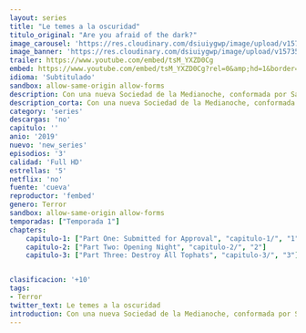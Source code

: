 ```yaml
---
layout: series
title: "Le temes a la oscuridad"
titulo_original: "Are you afraid of the dark?"
image_carousel: 'https://res.cloudinary.com/dsiuiygwp/image/upload/v1573531181/le-tienes-min_hbvm7y.jpg'
image_banner: 'https://res.cloudinary.com/dsiuiygwp/image/upload/v1573531181/1560187511_195464_1560187781_noticia_normal_recorte1-min_cd0wa3.jpg'
trailer: https://www.youtube.com/embed/tsM_YXZD0Cg
embed: https://www.youtube.com/embed/tsM_YXZD0Cg?rel=0&amp;hd=1&border=0&wmode=opaque&enablejsapi=1&modestbranding=1&controls=1&showinfo=1
idioma: 'Subtitulado'
sandbox: allow-same-origin allow-forms
description: Con una nueva Sociedad de la Medianoche, conformada por Sam Ashe Arnold como Gavin, Miya Cech como Akiko, Tamara Smart como Louise, JeremyTaylor (It, 2017) como Graham y Liliana Wray (Black-ish) como Rachel, el show continuará contando terroríficas historias y AQUI puedes ver lo primero que nos traen.
description_corta: Con una nueva Sociedad de la Medianoche, conformada por Sam Ashe Arnold como Gavin, Miya Cech como Akiko, Tamara Smart como Louise, JeremyTaylor (It, 2017) como Graham
category: 'series'
descargas: 'no'
capitulo: ''
anio: '2019'
nuevo: 'new_series'
episodios: '3'
calidad: 'Full HD'
estrellas: '5'
netflix: 'no'
fuente: 'cueva'
reproductor: 'fembed'
genero: Terror
sandbox: allow-same-origin allow-forms 
temporadas: ["Temporada 1"]
chapters:
    capitulo-1: ["Part One: Submitted for Approval", "capitulo-1/", "1"]
    capitulo-2: ["Part Two: Opening Night", "capitulo-2/", "2"]
    capitulo-3: ["Part Three: Destroy All Tophats", "capitulo-3/", "3"]


clasificacion: '+10'
tags:
- Terror
twitter_text: Le temes a la oscuridad
introduction: Con una nueva Sociedad de la Medianoche, conformada por Sam Ashe Arnold como Gavin, Miya Cech como Akiko, Tamara Smart como Louise, JeremyTaylor (It, 2017) como Graham
---
```



 







